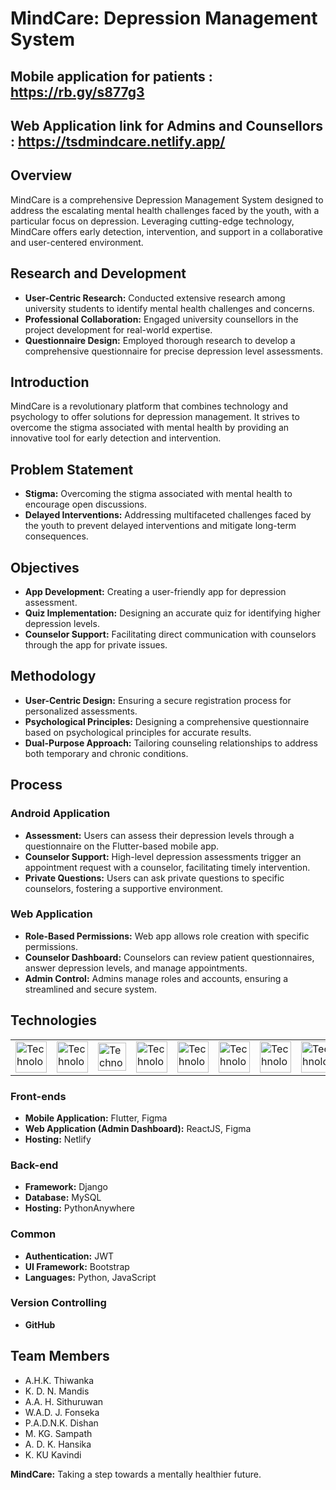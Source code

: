 # MindCare: Depression Management System

## Mobile application for patients : https://rb.gy/s877g3
## Web Application link for Admins and Counsellors : https://tsdmindcare.netlify.app/

## Overview

MindCare is a comprehensive Depression Management System designed to address the escalating mental health challenges faced by the youth, with a particular focus on depression. Leveraging cutting-edge technology, MindCare offers early detection, intervention, and support in a collaborative and user-centered environment.

## Research and Development

- **User-Centric Research:** Conducted extensive research among university students to identify mental health challenges and concerns.
- **Professional Collaboration:** Engaged university counsellors in the project development for real-world expertise.
- **Questionnaire Design:** Employed thorough research to develop a comprehensive questionnaire for precise depression level assessments.

## Introduction

MindCare is a revolutionary platform that combines technology and psychology to offer solutions for depression management. It strives to overcome the stigma associated with mental health by providing an innovative tool for early detection and intervention.

## Problem Statement

- **Stigma:** Overcoming the stigma associated with mental health to encourage open discussions.
- **Delayed Interventions:** Addressing multifaceted challenges faced by the youth to prevent delayed interventions and mitigate long-term consequences.

## Objectives

- **App Development:** Creating a user-friendly app for depression assessment.
- **Quiz Implementation:** Designing an accurate quiz for identifying higher depression levels.
- **Counselor Support:** Facilitating direct communication with counselors through the app for private issues.

## Methodology

- **User-Centric Design:** Ensuring a secure registration process for personalized assessments.
- **Psychological Principles:** Designing a comprehensive questionnaire based on psychological principles for accurate results.
- **Dual-Purpose Approach:** Tailoring counseling relationships to address both temporary and chronic conditions.

## Process

### Android Application

- **Assessment:** Users can assess their depression levels through a questionnaire on the Flutter-based mobile app.
- **Counselor Support:** High-level depression assessments trigger an appointment request with a counselor, facilitating timely intervention.
- **Private Questions:** Users can ask private questions to specific counselors, fostering a supportive environment.

### Web Application

- **Role-Based Permissions:** Web app allows role creation with specific permissions.
- **Counselor Dashboard:** Counselors can review patient questionnaires, answer depression levels, and manage appointments.
- **Admin Control:** Admins manage roles and accounts, ensuring a streamlined and secure system.

## Technologies
<table>
    <tr>
        <td><img src="https://web-strapi.mrmilu.com/uploads/flutter_logo_470e9f7491.png" alt="Technology Image" style="width: 50px;"/></td>
        <td><img src="https://cdn4.iconfinder.com/data/icons/logos-3/600/React.js_logo-512.png" alt="Technology Image" style="width: 50px;"/></td>
        <td><img src="https://brandslogos.com/wp-content/uploads/images/large/django-logo.png" alt="Technology Image" style="width: 45px;"/></td>
        <td><img src="https://media.licdn.com/dms/image/D4D12AQHW9aRSWIOMxQ/article-cover_image-shrink_600_2000/0/1657421703592?e=2147483647&v=beta&t=nKygyfSDFwgPdEoC-nEkogMS0527SBa8z8D_FqUr-us" alt="Technology Image" style="width: 50px;"/></td>
        <td><img src="https://uxwing.com/wp-content/themes/uxwing/download/brands-and-social-media/bootstrap-5-logo-icon.png" alt="Technology Image" style="width: 50px;"/></td>
        <td><img src="https://upload.wikimedia.org/wikipedia/commons/6/6a/JavaScript-logo.png" alt="Technology Image" style="width: 50px;"/></td>
        <td><img src="https://cdn.freebiesupply.com/logos/large/2x/python-5-logo-png-transparent.png" alt="Technology Image" style="width: 50px;"/></td>
            <td><img src="https://cdn-icons-png.flaticon.com/512/732/732212.png" alt="Technology Image" style="width: 50px;"/></td>
        <td><img src="https://cdn.freebiesupply.com/logos/large/2x/netlify-logo-png-transparent.png" alt="Technology Image" style="width: 50px;"/></td>
        <td><img src="https://www.pythonanywhere.com/static/anywhere/images/PA-logo-large-icononly.png" alt="Technology Image" style="width: 50px;"/></td>
    </tr>
</table>


### Front-ends

- **Mobile Application:** Flutter, Figma
- **Web Application (Admin Dashboard):** ReactJS, Figma
- **Hosting:** Netlify

### Back-end

- **Framework:** Django
- **Database:** MySQL
- **Hosting:** PythonAnywhere

### Common

- **Authentication:** JWT
- **UI Framework:** Bootstrap
- **Languages:** Python, JavaScript

### Version Controlling

- **GitHub**

## Team Members

- A.H.K. Thiwanka
- K. D. N. Mandis
- A.A. H. Sithuruwan
- W.A.D. J. Fonseka
- P.A.D.N.K. Dishan
- M. KG. Sampath
- A. D. K. Hansika
- K. KU Kavindi

**MindCare:** Taking a step towards a mentally healthier future.

